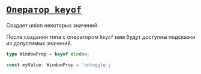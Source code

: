 # [`Оператор keyof`](../index.md)

Создает union некоторых значений.

После создания типа с оператором `keyof` нам будут доступны подсказки из допустимых значений.

```ts
type WindowProp = keyof Window;

const myValue: WindowProp = 'ontoggle';
```
